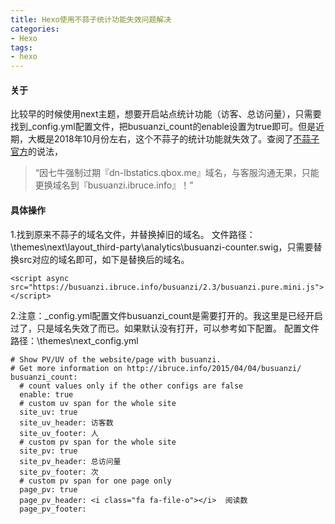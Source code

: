 ```yaml
---
title: Hexo使用不蒜子统计功能失效问题解决
categories: 
- Hexo
tags:
- hexo
---
```

#### 关于
比较早的时候使用next主题，想要开启站点统计功能（访客、总访问量），只需要找到_config.yml配置文件，把busuanzi_count的enable设置为true即可。但是近期，大概是2018年10月份左右，这个不蒜子的统计功能就失效了。查阅了[不蒜子官方](http://busuanzi.ibruce.info/)的说法，
> “因七牛强制过期『dn-lbstatics.qbox.me』域名，与客服沟通无果，只能更换域名到『busuanzi.ibruce.info』！”

#### 具体操作
1.找到原来不蒜子的域名文件，并替换掉旧的域名。
文件路径：\themes\next\layout\_third-party\analytics\busuanzi-counter.swig，只需要替换src对应的域名即可，如下是替换后的域名。
```
<script async src="https://busuanzi.ibruce.info/busuanzi/2.3/busuanzi.pure.mini.js"></script>
```

2.注意：_config.yml配置文件busuanzi_count是需要打开的。我这里是已经开启过了，只是域名失效了而已。如果默认没有打开，可以参考如下配置。
配置文件路径：\themes\next\_config.yml
```
# Show PV/UV of the website/page with busuanzi.
# Get more information on http://ibruce.info/2015/04/04/busuanzi/
busuanzi_count:
  # count values only if the other configs are false
  enable: true
  # custom uv span for the whole site
  site_uv: true
  site_uv_header: 访客数
  site_uv_footer: 人
  # custom pv span for the whole site
  site_pv: true
  site_pv_header: 总访问量
  site_pv_footer: 次
  # custom pv span for one page only
  page_pv: true
  page_pv_header: <i class="fa fa-file-o"></i>  阅读数
  page_pv_footer:
```
